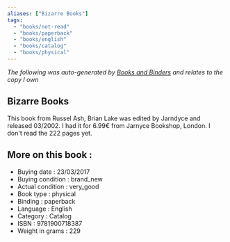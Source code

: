 ```yaml
---
aliases: ["Bizarre Books"] 
tags: 
  - "books/not-read" 
  - "books/paperback" 
  - "books/english"
  - "books/catalog"
  - "books/physical"
---
```


_The following was auto-generated by [Books and Binders](Books%20and%20Binders.md) and relates to the copy I own_
## Bizarre Books
This book from Russel Ash, Brian Lake was edited by Jarndyce and released 03/2002. I had it for 6.99€ from Jarnyce Bookshop, London. I don't read the 222 pages yet.

## More on this book :
- Buying date : 23/03/2017
- Buying condition : brand_new
- Actual condition : very_good
- Book type : physical
- Binding : paperback
- Language : English
- Category : Catalog
- ISBN : 9781900718387
- Weight in grams : 229

